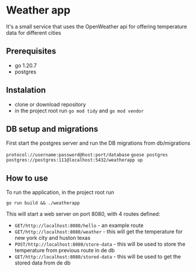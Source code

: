 # Weather app
It's a small service that uses the OpenWeather api for offering temperature data for different cities

## Prerequisites
* go 1.20.7
* postgres 

## Instalation

* clone or download repository
* in the project root run `go mod tidy` and `go mod vendor`

## DB setup and migrations

First start the postgres server and run the DB migrations from db/migrations

`protocol://username:password@host:port/database`
`goose postgres postgres://postgres:111@localhost:5432/weatherapp up`


## How to use

To run the application, in the project root run

`go run build && ./weatherapp`

This will start a web server on port 8080, with 4 routes defined:
* `GET/http://localhost:8080/hello` - an example route 
* `GET/http://localhost:8080/weather` - this will get the temperature for new york city and huston texas 
* `POST/http://localhost:8080/store-data` - this will be used to store the temperature from previous route in de db
* `GET/http://localhost:8080/stored-data` - this will be used to get the stored data from de db
